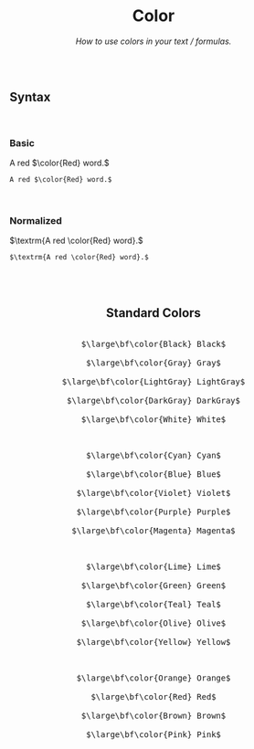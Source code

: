 
<div align = center>

# Color

*How to use colors in your text / formulas.*

</div>
  
<br>
<br>

## Syntax

<br>

### Basic

A red $\color{Red} word.$

```Markdown
A red $\color{Red} word.$
```

<br>

### Normalized

$\textrm{A red \color{Red} word}.$

```Markdown
$\textrm{A red \color{Red} word}.$
```

<br>
<br>

<div align = center>

## Standard Colors

<kbd>  <br>   $\large\bf\color{Black} Black$   <br>  </kbd>  
<kbd>  <br>   $\large\bf\color{Gray} Gray$   <br>  </kbd>  
<kbd>  <br>   $\large\bf\color{LightGray} LightGray$   <br>  </kbd>  
<kbd>  <br>   $\large\bf\color{DarkGray} DarkGray$   <br>  </kbd>  
<kbd>  <br>   $\large\bf\color{White} White$   <br>  </kbd>  
  
<kbd>  <br>   $\large\bf\color{Cyan} Cyan$   <br>  </kbd>  
<kbd>  <br>   $\large\bf\color{Blue} Blue$   <br>  </kbd>  
<kbd>  <br>   $\large\bf\color{Violet} Violet$   <br>  </kbd> 
<kbd>  <br>   $\large\bf\color{Purple} Purple$   <br>  </kbd>  
<kbd>  <br>   $\large\bf\color{Magenta} Magenta$   <br>  </kbd>  

<kbd>  <br>   $\large\bf\color{Lime} Lime$   <br>  </kbd>  
<kbd>  <br>   $\large\bf\color{Green} Green$   <br>  </kbd>  
<kbd>  <br>   $\large\bf\color{Teal} Teal$   <br>  </kbd>  
<kbd>  <br>   $\large\bf\color{Olive} Olive$   <br>  </kbd>  
<kbd>  <br>   $\large\bf\color{Yellow} Yellow$   <br>  </kbd>  
  
<kbd>  <br>   $\large\bf\color{Orange} Orange$   <br>  </kbd>  
<kbd>  <br>   $\large\bf\color{Red} Red$   <br>  </kbd>  
<kbd>  <br>   $\large\bf\color{Brown} Brown$   <br>  </kbd>  
<kbd>  <br>   $\large\bf\color{Pink} Pink$   <br>  </kbd>  
  

  
</div>

